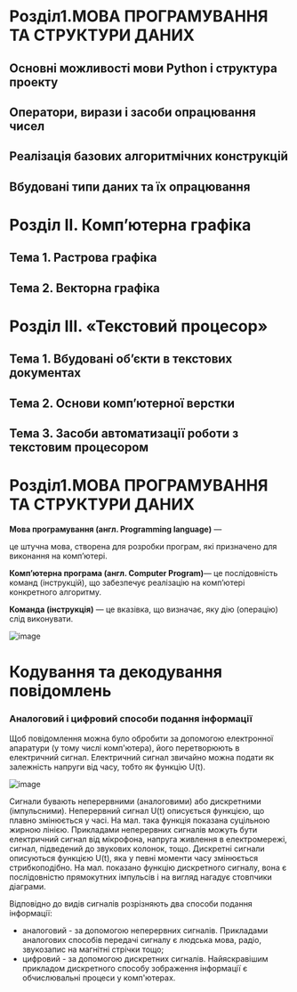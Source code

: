# Розділ1.МОВА ПРОГРАМУВАННЯ ТА СТРУКТУРИ ДАНИХ

## Основні можливості мови Python і структура проекту
## Оператори, вирази і засоби опрацювання чисел
## Реалізація базових алгоритмічних конструкцій
## Вбудовані типи даних та їх опрацювання

# Розділ ІІ. Комп’ютерна графіка 
## Тема 1. Растрова графіка  
## Тема 2. Векторна графіка 

# Розділ ІІІ. «Текстовий процесор»
  ## Тема 1. Вбудовані об’єкти в текстових документах
  ## Тема 2. Основи комп’ютерної верстки
  ## Тема 3. Засоби автоматизації роботи з текстовим процесором 









# Розділ1.МОВА ПРОГРАМУВАННЯ ТА СТРУКТУРИ ДАНИХ

**Мова програмування (англ. Programming language)** —

це штучна мова, створена для розробки програм, які призначено для виконання на комп’ютері.

**Комп’ютерна програма (англ. Computer Program)**—
це послідовність команд (інструкцій), що забезпечує
реалізацію на комп’ютері конкретного алгоритму.

**Команда (інструкція)** — це вказівка, що визначає, яку дію (операцію) слід виконувати.

![image](https://user-images.githubusercontent.com/79608549/149632263-9c0498f5-aac7-4285-90cb-41f5e674e11e.png)


# Кодування та декодування повідомлень

### Аналоговий і цифровий способи подання інформації

Щоб повідомлення можна було обробити за допомогою електронної апаратури (у тому числі комп'ютера), його перетворюють в електричний сигнал. 
Електричний сигнал звичайно можна подати як залежність напруги від часу, тобто як функцію U(t).

![image](https://user-images.githubusercontent.com/79608549/149404377-a8c614ce-6700-4868-a872-eaa25d26730d.png)


Сигнали бувають неперервними (аналоговими) або дискретними (імпульсними). Неперервний сигнал U(t) описується функцією, що плавно змінюється у часі. На мал. така функція показана суцільною жирною лінією. Прикладами неперервних сигналів можуть бути електричний сигнал від мікрофона, напруга живлення в електромережі, сигнал, підведений до звукових колонок, тощо.
Дискретні сигнали описуються функцією U(t), яка у певні моменти часу змінюється стрибкоподібно. На мал. показано функцію дискретного сигналу, вона є послідовністю прямокутних імпульсів і на вигляд нагадує стовпчики діаграми.

Відповідно до видів сигналів розрізняють два способи подання інформації:
-  аналоговий - за допомогою неперервних сигналів. Прикладами аналогових способів передачі сигналу є людська мова, радіо, звукозапис на магнітні стрічки тощо;
-  цифровий - за допомогою дискретних сигналів. Найяскравішим прикладом дискретного способу зображення інформації є обчислювальні процеси у комп'ютерах.
